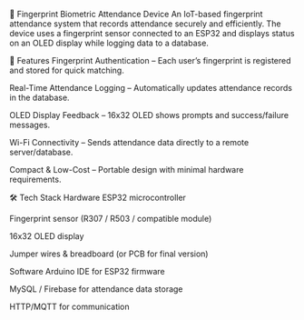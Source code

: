🔐 Fingerprint Biometric Attendance Device
An IoT-based fingerprint attendance system that records attendance securely and efficiently.
The device uses a fingerprint sensor connected to an ESP32 and displays status on an OLED display while logging data to a database.

📌 Features
Fingerprint Authentication – Each user’s fingerprint is registered and stored for quick matching.

Real-Time Attendance Logging – Automatically updates attendance records in the database.

OLED Display Feedback – 16x32 OLED shows prompts and success/failure messages.

Wi-Fi Connectivity – Sends attendance data directly to a remote server/database.

Compact & Low-Cost – Portable design with minimal hardware requirements.

🛠️ Tech Stack
Hardware
ESP32 microcontroller

Fingerprint sensor (R307 / R503 / compatible module)

16x32 OLED display

Jumper wires & breadboard (or PCB for final version)

Software
Arduino IDE for ESP32 firmware

MySQL / Firebase for attendance data storage

HTTP/MQTT for communication
